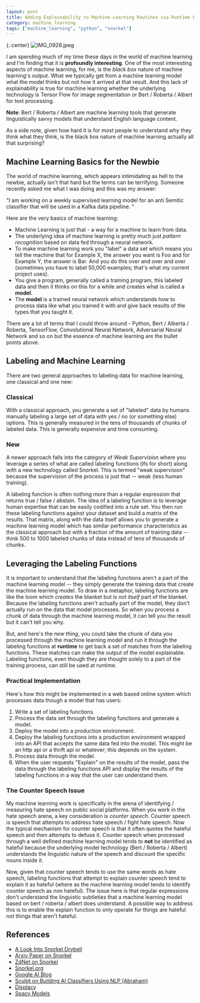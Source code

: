 ```yaml
---
layout: post
title: Adding Explainability to Machine Learning Routines via Runtime Execution of Labeling Functions
category: machine_learning
tags: ["machine_learning", "python", "snorkel"]
---
```

{:.center}
![IMG_0928.jpeg](/blog/assets/IMG_0928.jpeg)

I am spending much of my time these days in the world of machine learning and I'm finding that it is **profoundly interesting**.  One of the most interesting aspects of machine learning, for me, is the *black box* nature of machine learning's output.  What we typically get from a machine learning model what the model thinks but not how it arrived at that result.  And this lack of explainability is true for machine learning whether the underlying technology is Tensor Flow for image segmentation or Bert / Roberta / Albert for text processing.

**Note**:  Bert / Roberta / Albert are machine learning tools that generate linguistically savvy models that understand English language content.

As a side note, given how hard it is for most people to understand why they think what they think, is the black box nature of machine learning actually all that surprising?

## Machine Learning Basics for the Newbie

The world of machine learning, which appears intimidating as hell to the newbie, actually isn't that hard but the terms can be terrifying.  Someone recently asked me what I was doing and this was my answer:

"I am working on a weekly supervised learning model for an anti Semitic classifier that will be used in a Kafka data pipeline. "

Here are the very basics of machine learning:

* Machine Learning is just that - a way for a machine to learn from data.
* The underlying idea of machine learning is pretty much just *pattern recognition* based on data fed through a neural network.
* To make machine learning work you "label" a data set which means you tell the machine that for Example X, the answer you want is Foo and for Example Y, the answer is Bar.  And you do this over and over and over (sometimes you have to label 50,000 examples; that's what my current project uses).
* You give a program, generally called a training program, this labeled data and then it thinks on this for a while and creates what is called a **model**.
* The **model** is a trained neural network which understands how to process data like what you trained it with and give back results of the types that you taught it.

There are a lot of terms that I could throw around - Python, Bert / Alberta / Roberta, TensorFlow, Convolutional Neural Network, Adversarial Neural Network and so on but the essence of machine learning are the bullet points above.

## Labeling and Machine Learning 

There are two general approaches to labeling data for machine learning, one classical and one new:

### Classical

With a classical approach, you generate a set of "labeled" data by humans manually labeling a large set of data with yes / no (or something else) options.  This is generally measured in the tens of thousands of chunks of labeled data.  This is generally expensive and time consuming.

### New

A newer approach falls into the category of *Weak Supervision* where you leverage a series of what are called labeling functions (lfs for short) along with a new technology called Snorkel.  This is termed "weak supervision" because the supervision of the process is just that -- weak (less human training).

A labeling function is often nothing more than a regular expression that returns true / false / abstain.  The idea of a labeling function is to leverage human expertise that can be easily codified into a rule set.  You then run these labeling functions against your dataset and build a matrix of the results.  That matrix, along with the data itself allows you to generate a machine learning model which has similar performance characteristics as the classical approach but with a fraction of the amount of training data -- think 500 to 1000 labeled chunks of data instead of tens of thousands of chunks.

## Leveraging the Labeling Functions

It is important to understand that the labeling functions aren't a part of the machine learning model -- they simply generate the training data that create the machine learning model.  To draw in a metaphor, labeling functions are like the loom which *creates* the blanket but is *not itself* part of the blanket.  Because the labeling functions aren't actually part of the model, they don't actually run on the data that model processes.  So when you process a chunk of data through the machine learning model, it can tell you the result but it can't tell you why.  

But, and here's the *new thing*, you could take the chunk of data you processed through the machine learning model and run it through the labeling functions at **runtime** to get back a set of matches from the labeling functions.  These matches can make the output of the model explainable.  Labeling functions, even though they are thought solely to a part of the training process, can still be used at runtime.

### Practical Implementation

Here's how this might be implemented in a web based online system which processes data though a model that has users:

1. Write a set of labeling functions.
2. Process the data set through the labeling functions and generate a model.
3. Deploy the model into a production environment.
4. Deploy the labeling functions into a production environment wrapped into an API that accepts the same data fed into the model.  This might be an http api or a thrift api or whatever; this depends on the system.
4. Process data through the model. 
5. When the user requests "Explain" on the results of the model, pass the data through the labeling functions API and display the results of the labeling functions in a way that the user can understand them.

### The Counter Speech Issue 

My machine learning work is specifically in the arena of identifying / measuring hate speech on public social platforms.  When you work in the hate speech arena, a key consideration is *counter speech*.  Counter speech is speech that attempts to address hate speech / fight hate speech.  Now the typical mechanism for counter speech is that it often quotes the hateful speech and then attempts to defuse it.  Counter speech when processed through a well defined machine learning model tends to **not** be identified as hateful because the underlying model technology (Bert / Roberta / Albert) understands the linguistic nature of the speech and discount the specific nouns inside it. 

Now, given that counter speech tends to use the same words as hate speech, labeling functions that attempt to explain counter speech tend to explain it as hateful (where as the machine learning model tends to identify counter speech as non hateful).  The issue here is that regular expressions don't understand the linguistic subtleties that a machine learning model based on bert / roberta / albert does understand.  A possible way to address this is to enable the explain function to only operate for things are hateful not things that aren't hateful.

## References

* [A Look Into Snorkel Drybell](https://towardsdatascience.com/a-look-into-snorkel-drybell-8e9e781dc250)
* [Arxiv Paper on Snorkel](https://arxiv.org/abs/1812.00417)
* [ZdNet on Snorkel](https://www.zdnet.com/article/is-googles-snorkel-drybell-the-future-of-enterprise-data-management/)
* [Snorkel.org](https://www.snorkel.org/)
* [Google AI Blog](https://ai.googleblog.com/2019/03/harnessing-organizational-knowledge-for.html)
* [Sculpt on Building AI Classifiers Using NLP (Abraham)](https://medium.com/sculpt/a-technique-for-building-nlp-classifiers-efficiently-with-transfer-learning-and-weak-supervision-a8e2f21ca9c8)
* [Displacy](https://explosion.ai/demos/displacy)
* [Spacy Models](https://spacy.io/models)
